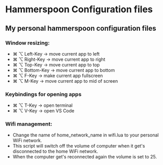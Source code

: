# Hammerspoon Configuration files

## My personal hammerspoon configuration files

### Window resizing:
- ⌘ ⌥ Left-Key -> move current app to left
- ⌘ ⌥ Right-Key -> move current app to right
- ⌘ ⌥ Top-Key -> move current app to top
- ⌘ ⌥ Bottom-Key -> move current app to bottom
- ⌘ ⌥ F-Key -> make current app fullscreen
- ⌘ ⌥ M-Key -> move current app to mid of screen

### Keybindings for opening apps
- ⌘ ⌥ T-Key -> open terminal
- ⌘ ⌥ V-Key -> open VS Code

### Wifi management:
- Change the name of home_network_name in wifi.lua to your personal WiFi network.
- This script will switch off the volume of computer when it get's disconnected to the home WiFi network.
- When the computer get's reconnected again the volume is set to 25.
